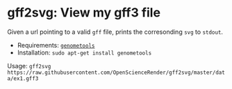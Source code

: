 gff2svg: View my gff3 file
=============================

Given a url pointing to a valid `gff` file, prints the corresonding `svg` to `stdout`. 

- Requirements: [`genometools`](http://genometools.org/)
- Installation: `sudo apt-get install genometools`

Usage: `gff2svg https://raw.githubusercontent.com/OpenScienceRender/gff2svg/master/data/ex1.gff3`






